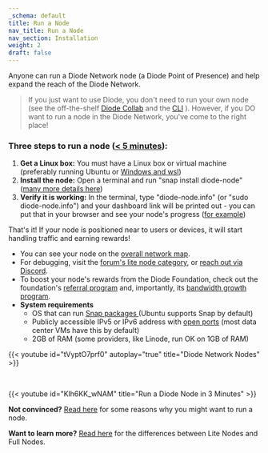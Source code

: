 ```yaml
---
_schema: default
title: Run a Node
nav_title: Run a Node
nav_section: Installation
weight: 2
draft: false
---
```

Anyone can run a Diode Network node (a Diode Point of Presence) and help expand the reach of the Diode Network.

> If you just want to use Diode, you don't need to run your own node (see the off-the-shelf [Diode Collab](https://diode.io/solutions/app) and the [CLI](https://diode.io/solutions/cli) ). However, if you DO want to run a node in the Diode Network, you've come to the right place!

### Three steps to run a node (<a href="https://medium.com/@hansrempel_27543/first-deployment-of-a-diode-node-48c8a18f8e2d" target="_blank" rel="noopener">&lt; 5 minutes</a>):

1. **Get a Linux box:** You must have a Linux box or virtual machine (preferably running Ubuntu or <a href="https://forum.diode.io/t/lite-node-installation/33/3?u=hansr77" target="_blank" rel="noopener">Windows and wsl</a>)
2. **Install the node:** Open a terminal and run "snap install diode-node" (<a href="https://forum.diode.io/t/lite-node-installation/33" target="_blank" rel="noopener">many more details here</a>)
3. **Verify it is working:** In the terminal, type "diode-node.info" (or "sudo diode-node.info") and your dashboard link will be printed out - you can put that in your browser and see your node's progress (<a href="https://diode.io/network/#/node/0x8f7d822ab91370880c9a0d5c467653a456a3f165" target="_blank" rel="noopener">for example</a>)

That's it!  If your node is positioned near to users or devices, it will start handling traffic and earning rewards!

* You can see your node on the <a href="https://diode.io/network" target="_blank" rel="noopener">overall network map</a>.
* For debugging, visit the <a href="https://forum.diode.io/c/lite-node-category/7" target="_blank" rel="noopener">forum's lite node category</a>, or <a href="https://discord.gg/qdGCAKJdHs" target="_blank" rel="noopener">reach out via Discord</a>.
* To boost your node's rewards from the Diode Foundation, check out the foundation's <a href="https://diode.foundation/docs/programs/ambassador_registration_program.html" target="_blank" rel="noopener">referral program</a> and, importantly, its <a href="https://diode.foundation/docs/programs/bandwidth_growth_program.html" target="_blank" rel="noopener">bandwidth growth program</a>.
* **System requirements**
  * OS that can run <a href="https://snapcraft.io/" target="_blank" rel="noopener">Snap packages </a>(Ubuntu supports Snap by default)
  * Publicly accessible IPv5 or IPv6 address with <a href="https://forum.diode.io/t/lite-node-ports/80" target="_blank" rel="noopener">open ports</a> (most data center VMs have this by default)
  * 2GB of RAM (some providers, like Linode, run OK on 1GB of RAM)

{{< youtube id="tVyptO7prf0" autoplay="true" title="Diode Network Nodes" >}}

&nbsp;

{{< youtube id="Klh6KK_wNAM" title="Run a Diode Node in 3 Minutes" >}}

**Not convinced?** [Read here](/docs/faq/why-host-a-node/) for some reasons why you might want to run a node.

**Want to learn more?** [Read here](https://network.docs.diode.io/docs/features/lite-nodes-vs-full-nodes/) for the differences between Lite Nodes and Full Nodes.